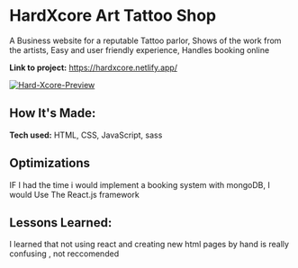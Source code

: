# HardXcore Art Tattoo Shop

A Business website for a reputable Tattoo parlor, Shows of the work from the artists, Easy and user friendly experience, Handles booking online

**Link to project:** https://hardxcore.netlify.app/

<a href="https://imgbb.com/"><img src="https://i.ibb.co/rtrc4VZ/Hard-Xcore-Preview.gif" alt="Hard-Xcore-Preview" border="0"></a>

## How It's Made:

**Tech used:** HTML, CSS, JavaScript, sass

## Optimizations

IF I had the time i would implement a booking system with mongoDB, I would Use The React.js framework

## Lessons Learned:

I learned that not using react and creating new html pages by hand is really confusing , not reccomended
